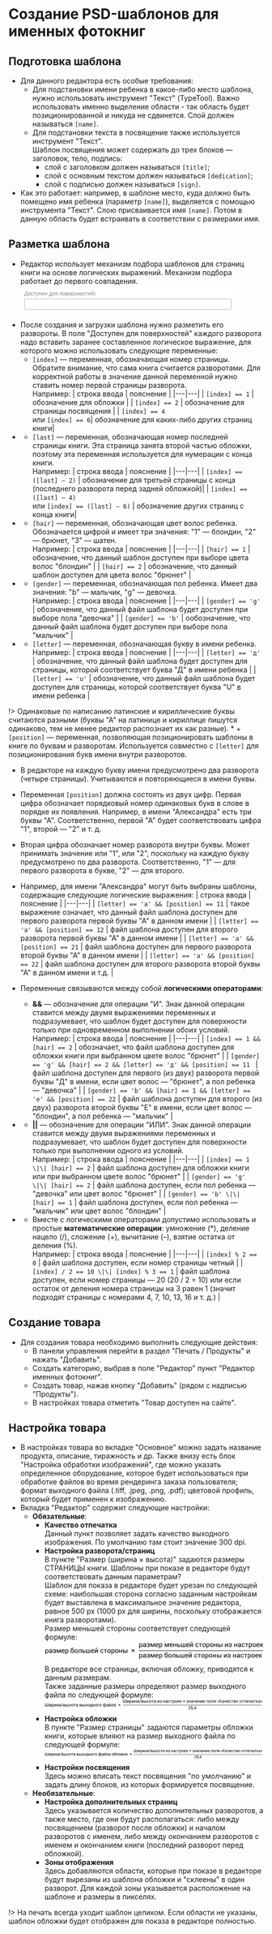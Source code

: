 # Создание PSD-шаблонов для именных фотокниг

## Подготовка шаблона
* Для данного редактора есть особые требования:
    + Для подстановки имени ребенка в какое-либо место шаблона, нужно использовать инструмент "Текст" (TypeTool). Важно использовать именно выделение области - так область будет позиционированной и никуда не сдвинется. Слой должен называться `[name]`.
    + Для подстановки текста в посвящение также используется инструмент "Текст".<br>Шаблон посвящения может содержать до трех блоков — заголовок, тело, подпись:
        - слой с заголовком должен называться `[title]`;
        - слой с основным текстом должен называться `[dedication]`;
        - слой с подписью должен называться `[sign]`.
* Как это работает: например, в шаблоне место, куда должно быть помещено имя ребенка (параметр `[name]`), выделяется с помощью инструмента "Текст". Слою присваивается имя `[name]`. Потом в данную область будет встраивать в соответствии с размерами имя.

## Разметка шаблона
* Редактор использует механизм подбора шаблонов для страниц книги на основе логических выражений. Механизм подбора работает до первого совпадения.
![](../_media/design/design31.png ':size=30%')
* После создания и загрузки шаблона нужно разметить его развороты. В поле "Доступен для поверхностей" каждого разворота надо вставить заранее составленное логическое выражение, для которого можно использовать следующие переменные:
    + `[index]` — переменная, обозначающая номер страницы.<br>Обратите внимание, что сама книга считается разворотами. Для корректной работы в значение данной переменной нужно ставить номер первой страницы разворота.<br>Например:
| строка ввода | пояснение |
|---|---|
| `[index] == 1` | обозначение для обложки |
| `[index] == 2` | обозначение для страницы посвящения |
| `[index] == 4`<br>или `[index] == 6`| обозначение для каких-либо других страниц книги|
* 
    + `[last]` — переменная, обозначающая номер последней страницы книги. Эта страница занята второй частью обложки, поэтому эта переменная используется для нумерации с конца книги.<br>Например:
| строка ввода | пояснение |
|---|---|
| `[index] == ([last] – 2)` | обозначение для третьей страницы с конца (последнего разворота перед задней обложкой)|
| `[index] == ([last] – 4)`<br>или `[index] == ([last] – 6)` | обозначение других страниц с конца книги|
* 
    + `[hair]` — переменная, обозначающая цвет волос ребенка. Обозначается цифрой и имеет три значения: "1" — блондин, "2" — брюнет, "3" — шатен.<br>Например:
| строка ввода | пояснение |
|---|---|
| `[hair] == 1` | обозначение, что данный шаблон доступен при выборе цвета волос "блондин" |
| `[hair] == 2` | обозначение, что данный шаблон доступен для цвета волос "брюнет" |
* 
    + `[gender]` — переменная, обозначающая пол ребенка. Имеет два значения: "b" — мальчик, "g" — девочка.<br>Например:
| строка ввода | пояснение |
|---|---|
| `[gender] == 'g'` | обозначение, что данный файл шаблона будет доступен при выборе пола "девочка" |
| `[gender] == 'b'` | ообозначение, что данный файл шаблона будет доступен при выборе пола "мальчик" |
* 
    + `[letter]` — переменная, обозначающая букву в имени ребенка.<br>Например:
| строка ввода | пояснение |
|---|---|
| `[letter] == 'д'` | обозначение, что данный файл шаблона будет доступен для страницы, которой соответствует буква "Д" в имени ребенка |
| `[letter] == 'u'` | обозначение, что данный файл шаблона будет доступен для страницы, которой соответствует буква "U" в имени ребенка |

!> Одинаковые по написанию латинские и кириллические буквы считаются разными (буквы "А" на латинице и кириллице пишутся одинаково, тем не менее редактор распознает их как разные).
* 
    + `[position]` — переменная, позволяющая позиционировать шаблоны в книге по буквам и разворотам. Используется совместно с `[letter]` для позиционирования букв имени внутри разворотов.
* В редакторе на каждую букву имени предусмотрено два разворота (четыре страницы). Учитываются и повторяющиеся в имени буквы.
* Переменная `[position]` должна состоять из двух цифр. Первая цифра обозначает порядковый номер одинаковых букв в слове в порядке их появления. Например, в имени "Александра" есть три буквы "А". Соответственно, первой "А" будет соответствовать цифра "1", второй — "2" и т. д.
* Вторая цифра обозначает номер разворота внутри буквы. Может принимать значение или "1", или "2", поскольку на каждую букву предусмотрено по два разворота. Соответственно, "1" — для первого разворота в букве, "2" — для второго.
* Например, для имени "Александра" могут быть выбраны шаблоны, содержащие следующие логические выражения:
| строка ввода | пояснение |
|---|---|
| `[letter] == 'a' && [position] == 11` | такое выражение означает, что данный файл шаблона доступен для первого разворота первой буквы "А" в данном имени |
| `[letter] == 'a' && [position] == 12` | файл шаблона доступен для второго разворота первой буквы "А" в данном имени |
| `[letter] == 'a' && [position] == 21` | файл шаблона доступен для первого разворота второй буквы "А" в данном имени |
| `[letter] == 'a' && [position] == 22` | файл шаблона доступен для второго разворота второй буквы "А" в данном имени и т.д. |

* Переменные связываются между собой __логическими операторами__:
    + __&&__ — обозначение для операции "И". Знак данной операции ставится между двумя выражениями переменных и подразумевает, что шаблон будет доступен для поверхности только при одновременном выполнении обоих условий.<br>Например:
| строка ввода | пояснение |
|---|---|
| `[index] == 1 && [hair] == 2` | обозначает, что файл шаблона доступен для обложки книги при выбранном цвете волос "брюнет" |
| `[gender] == 'g' && [hair] == 2 && [letter] == 'д' && [position] == 11 ` | файл шаблона доступен для первого (из двух) разворота первой буквы "Д" в имени, если цвет волос — "брюнет", а пол ребенка — "девочка" |
| `[gender] == 'b' && [hair] == 1 && [letter] == 'е' && [position] == 22` | файл шаблона доступен для второго (из двух) разворота второй буквы "Е" в имени, если цвет волос — "блондин", а пол ребенка — "мальчик" |
* 
    + __\|\|__ — обозначение для операции "ИЛИ". Знак данной операции ставится между двумя выражениями переменных и подразумевает, что шаблон будет доступен для поверхности только при выполнении одного из условий.<br>Например:
| строка ввода | пояснение |
|---|---|
| `[index] == 1 \|\| [hair] == 2` | файл шаблона доступен для обложки книги или при выбранном цвете волос "брюнет" |
| `[gender] == 'g' \|\| [hair] == 2` | файл шаблона доступен, если пол ребенка — "девочка" или цвет волос "брюнет" |
| `[gender] == 'b' \|\| [hair] == 1` | файл шаблона доступен, если пол ребенка — "мальчик" или цвет волос "блондин" |

* 
    + Вместе с логическими операторами допустимо использовать и простые __математические операции__: умножение (\*), деление нацело (/), сложение (+), вычитание (–), взятие остатка от деления (%).<br>Например:
| строка ввода | пояснение |
|---|---|
| `[index] % 2 == 0` | файл шаблона доступен, если номер страницы четный |
| `[index] / 2 == 10 \|\| [index] % 3 == 1` | файл шаблона доступен, если номер страницы — 20 (20 / 2 = 10) или если остаток от деления номера страницы на 3 равен 1 (значит подходят страницы с номерами 4, 7, 10, 13, 16 и т. д.) |

## Создание товара
* Для создания товара необходимо выполнить следующие действия:
    + В панели управления перейти в раздел "Печать / Продукты" и нажать "Добавить".
    + Создать категорию, выбрав в поле "Редактор" пункт "Редактор именных фотокниг".
    + Создать товар, нажав кнопку "Добавить" (рядом с надписью "Продукты").
    + В настройках товара отметить "Товар доступен на сайте".

## Настройка товара
* В настройках товара во вкладке "Основное" можно задать название продукта, описание, тиражность и др. Также внизу есть блок "Настройка обработки изображений", где можно указать определенное оборудование, которое будет использоваться при обработке файлов во время рендеринга заказа пользователя; формат выходного файла (.tiff, .jpeg, .png, .pdf); цветовой профиль, который будет применен к изображению.
* Вкладка "Редактор" содержит следующие настройки:
    + __Обязательные__:
        - __Качество отпечатка__  
        Данный пункт позволяет задать качество выходного изображения. По умолчанию там стоит значение 300 dpi.
        - __Настройка разворота/страниц__  
        В пункте "Размер (ширина × высота)" задаются размеры СТРАНИЦЫ книги. Шаблоны при показе в редакторе будут соответствовать данным параметрам?  
        Шаблон для показа в редакторе будет урезан по следующей схеме: наибольшая сторона согласно заданным настройкам будет выставлена в максимальное значение редактора, равное 500 px (1000 px для ширины, поскольку отображается книга разворотами).<br>Размер меньшей стороны соответствует следующей формуле:
        ![](../_media/design/design32.png ':size=70%')
        В редакторе все страницы, включая обложку, приводятся к данным размерам.<br>Также заданные размеры определяют размер выходного файла по следующей формуле:
        ![](../_media/design/design33.png ':size=70%')
        - __Настройка обложки__  
        В пункте "Размер страницы" задаются параметры обложки книги, которые влияют на размер выходного файла по следующей формуле:
        ![](../_media/design/design34.png ':size=70%')
        - __Настройки посвящения__  
        Здесь можно вписать текст посвящения "по умолчанию" и задать длину блоков, из которых формируется посвящение.
    + __Необязательные__:
        - __Настройка дополнительных страниц__  
        Здесь указывается количество дополнительных разворотов, а также место, где они будут располагаться: либо между посвящением (разворот после обложки) и началом разворотов с именем, либо между окончанием разворотов с именем и окончанием книги (последний разворот перед обложкой).
        - __Зоны отображения__   
        Здесь добавляются области, которые при показе в редакторе будут вырезаны из шаблона обложки и "склеены" в один разворот. Для каждой зоны указывается расположение на шаблоне и размеры в пикселях.

!> На печать всегда уходит шаблон целиком. Если области не указаны, шаблон обложки будет отображен для показа в редакторе полностью.